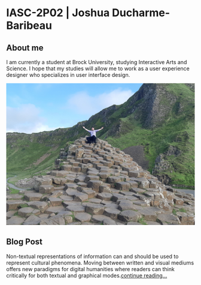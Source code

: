 # IASC-2P02 | Joshua Ducharme-Baribeau
## About me
I am currently a student at Brock University, studying Interactive Arts and Science. I hope that my studies will allow me to work as a user experience designer who specializes in user interface design.


![](imagez/placeholderBobRoss.jpg)

## Blog Post

Non-textual representations of information can and should be used to represent cultural phenomena. Moving between written and visual mediums offers new paradigms for digital humanities where readers can think critically for both textual and graphical modes.[continue reading...](blog)
